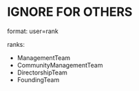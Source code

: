 # IGNORE FOR OTHERS

format:
user=rank

ranks:
- ManagementTeam
- CommunityManagementTeam
- DirectorshipTeam
- FoundingTeam
